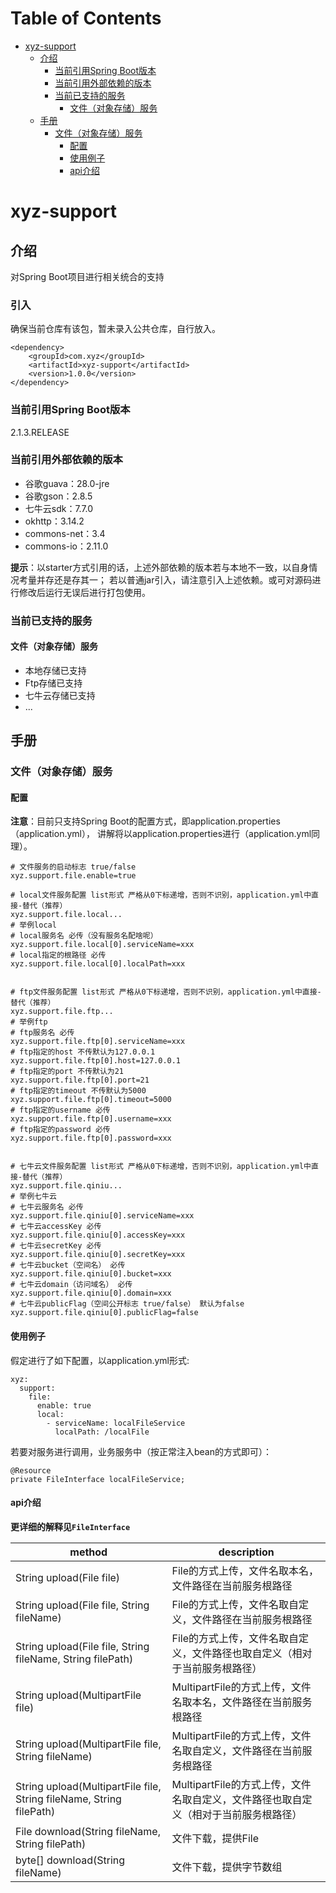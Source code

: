 # Table of Contents

* [xyz-support](#xyz-support)
  * [介绍](#介绍)
    * [当前引用Spring Boot版本](#当前引用spring-boot版本)
    * [当前引用外部依赖的版本](#当前引用外部依赖的版本)
    * [当前已支持的服务](#当前已支持的服务)
      * [文件（对象存储）服务](#文件（对象存储）服务)
  * [手册](#手册)
    * [文件（对象存储）服务](#文件（对象存储）服务-1)
      * [配置](#配置)
      * [使用例子](#使用例子)
      * [api介绍](#api介绍)


# xyz-support

## 介绍

对Spring Boot项目进行相关统合的支持

### 引入

确保当前仓库有该包，暂未录入公共仓库，自行放入。

```
<dependency>
    <groupId>com.xyz</groupId>
    <artifactId>xyz-support</artifactId>
    <version>1.0.0</version>
</dependency>
```

### 当前引用Spring Boot版本

2.1.3.RELEASE

### 当前引用外部依赖的版本

- 谷歌guava：28.0-jre
- 谷歌gson：2.8.5
- 七牛云sdk：7.7.0
- okhttp：3.14.2
- commons-net：3.4
- commons-io：2.11.0

**提示**：以starter方式引用的话，上述外部依赖的版本若与本地不一致，以自身情况考量并存还是存其一； 若以普通jar引入，请注意引入上述依赖。或可对源码进行修改后运行无误后进行打包使用。

### 当前已支持的服务

#### 文件（对象存储）服务

- 本地存储已支持
- Ftp存储已支持
- 七牛云存储已支持
- ...

## 手册

### 文件（对象存储）服务

#### 配置

**注意**：目前只支持Spring Boot的配置方式，即application.properties（application.yml）， 讲解将以application.properties进行（application.yml同理）。

```
# 文件服务的启动标志 true/false
xyz.support.file.enable=true

# local文件服务配置 list形式 严格从0下标递增，否则不识别，application.yml中直接-替代（推荐）
xyz.support.file.local...
# 举例local
# local服务名 必传（没有服务名配啥呢）
xyz.support.file.local[0].serviceName=xxx
# local指定的根路径 必传
xyz.support.file.local[0].localPath=xxx


# ftp文件服务配置 list形式 严格从0下标递增，否则不识别，application.yml中直接-替代（推荐）
xyz.support.file.ftp...
# 举例ftp
# ftp服务名 必传
xyz.support.file.ftp[0].serviceName=xxx
# ftp指定的host 不传默认为127.0.0.1
xyz.support.file.ftp[0].host=127.0.0.1
# ftp指定的port 不传默认为21
xyz.support.file.ftp[0].port=21
# ftp指定的timeout 不传默认为5000
xyz.support.file.ftp[0].timeout=5000
# ftp指定的username 必传
xyz.support.file.ftp[0].username=xxx
# ftp指定的password 必传
xyz.support.file.ftp[0].password=xxx


# 七牛云文件服务配置 list形式 严格从0下标递增，否则不识别，application.yml中直接-替代（推荐）
xyz.support.file.qiniu...
# 举例七牛云
# 七牛云服务名 必传
xyz.support.file.qiniu[0].serviceName=xxx
# 七牛云accessKey 必传
xyz.support.file.qiniu[0].accessKey=xxx
# 七牛云secretKey 必传
xyz.support.file.qiniu[0].secretKey=xxx
# 七牛云bucket（空间名） 必传
xyz.support.file.qiniu[0].bucket=xxx
# 七牛云domain（访问域名） 必传
xyz.support.file.qiniu[0].domain=xxx
# 七牛云publicFlag（空间公开标志 true/false） 默认为false
xyz.support.file.qiniu[0].publicFlag=false
```

#### 使用例子

假定进行了如下配置，以application.yml形式:

```
xyz:
  support:
    file:
      enable: true
      local:
        - serviceName: localFileService
          localPath: /localFile
```

若要对服务进行调用，业务服务中（按正常注入bean的方式即可）：

```
@Resource
private FileInterface localFileService;
```


#### api介绍

**更详细的解释见`FileInterface`**

| method | description|
| --- | --- |
| String upload(File file) | File的方式上传，文件名取本名，文件路径在当前服务根路径 |
| String upload(File file, String fileName) | File的方式上传，文件名取自定义，文件路径在当前服务根路径 |
| String upload(File file, String fileName, String filePath) | File的方式上传，文件名取自定义，文件路径也取自定义（相对于当前服务根路径） |
| String upload(MultipartFile file) | MultipartFile的方式上传，文件名取本名，文件路径在当前服务根路径 |
| String upload(MultipartFile file, String fileName) | MultipartFile的方式上传，文件名取自定义，文件路径在当前服务根路径 |
| String upload(MultipartFile file, String fileName, String filePath) | MultipartFile的方式上传，文件名取自定义，文件路径也取自定义（相对于当前服务根路径） |
| File download(String fileName, String filePath) | 文件下载，提供File |
| byte[] download(String fileName) | 文件下载，提供字节数组 |
